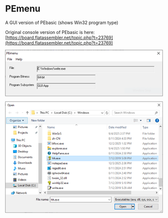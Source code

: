 # PEmenu
A GUI version of PEbasic (shows Win32 program type)

Original console version of PEbasic is here:
[https://board.flatassembler.net/topic.php?t=23769](https://board.flatassembler.net/topic.php?t=23769)

![pemenu1](pemenu1.PNG)

![pemenu2](pemenu2.PNG)
